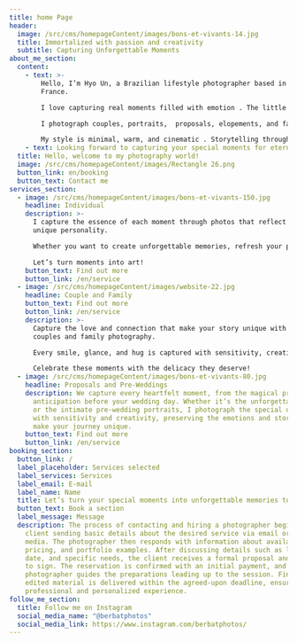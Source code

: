 ```yaml
---
title: home Page
header:
  image: /src/cms/homepageContent/images/bons-et-vivants-14.jpg
  title: Immortalized with passion and creativity
  subtitle: Capturing Unforgettable Moments
about_me_section:
  content:
    - text: >-
        Hello, I’m Hyo Un, a Brazilian lifestyle photographer based in Roscoff,
        France.

        I love capturing real moments filled with emotion . The little looks, the laughter, the quiet in-between.

        I photograph couples, portraits,  proposals, elopements, and families, always with a focus on natural light and honest connection.

        My style is minimal, warm, and cinematic . Storytelling through simple, beautiful images you’ll treasure forever.
    - text: Looking forward to capturing your special moments for eternity!
  title: Hello, welcome to my photography world!
  image: /src/cms/homepageContent/images/Rectangle 26.png
  button_link: en/booking
  button_text: Contact me
services_section:
  - image: /src/cms/homepageContent/images/bons-et-vivants-150.jpg
    headline: Individual
    description: >-
      I capture the essence of each moment through photos that reflect your
      unique personality.

      Whether you want to create unforgettable memories, refresh your portfolio, or simply capture your best self, I approach every detail with creativity and sensitivity.

      Let’s turn moments into art!
    button_text: Find out more
    button_link: /en/service
  - image: /src/cms/homepageContent/images/website-22.jpg
    headline: Couple and Family
    button_text: Find out more
    button_link: /en/service
    description: >-
      Capture the love and connection that make your story unique with my
      couples and family photography.

      Every smile, glance, and hug is captured with sensitivity, creating timeless memories that reflect the most special bonds in your life.

      Celebrate these moments with the delicacy they deserve!
  - image: /src/cms/homepageContent/images/bons-et-vivants-80.jpg
    headline: Proposals and Pre-Weddings
    description: We capture every heartfelt moment, from the magical proposal to the
      anticipation before your wedding day. Whether it’s the unforgettable “yes”
      or the intimate pre-wedding portraits, I photograph the special details
      with sensitivity and creativity, preserving the emotions and stories that
      make your journey unique.
    button_text: Find out more
    button_link: /en/service
booking_section:
  button_link: /
  label_placeholder: Services selected
  label_services: Services
  label_email: E-mail
  label_name: Name
  title: Let’s turn your special moments into unforgettable memories together!
  button_text: Book a section
  label_message: Message
  description: The process of contacting and hiring a photographer begins with the
    client sending basic details about the desired service via email or social
    media. The photographer then responds with information about availability,
    pricing, and portfolio examples. After discussing details such as location,
    date, and specific needs, the client receives a formal proposal and contract
    to sign. The reservation is confirmed with an initial payment, and the
    photographer guides the preparations leading up to the session. Finally, the
    edited material is delivered within the agreed-upon deadline, ensuring a
    professional and personalized experience.
follow_me_section:
  title: Follow me on Instagram
  social_media_name: "@berbatphotos"
  social_media_link: https://www.instagram.com/berbatphotos/
---
```

